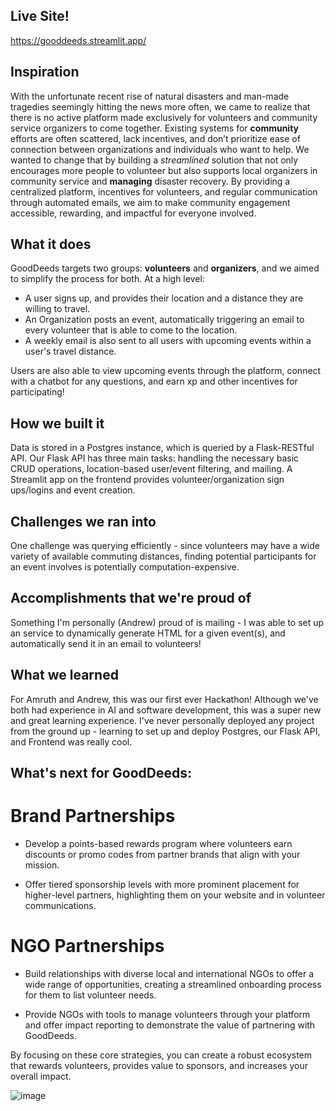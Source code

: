 ## Live Site!
https://gooddeeds.streamlit.app/

## Inspiration
With the unfortunate recent rise of natural disasters and man-made tragedies seemingly hitting the news more often, we came to realize that there is no active platform made exclusively for volunteers and community service organizers to come together. Existing systems for **community** efforts are often scattered, lack incentives, and don’t prioritize ease of connection between organizations and individuals who want to help. We wanted to change that by building a _streamlined_ solution that not only encourages more people to volunteer but also supports local organizers in community service and **managing** disaster recovery. By providing a centralized platform, incentives for volunteers, and regular communication through automated emails, we aim to make community engagement accessible, rewarding, and impactful for everyone involved.

## What it does
GoodDeeds targets two groups: **volunteers** and **organizers**, and we aimed to simplify the process for both. At a high level:
- A user signs up, and provides their location and a distance they are willing to travel. 
- An Organization posts an event, automatically triggering an email to every volunteer that is able to come to the location.
- A weekly email is also sent to all users with upcoming events within a user's travel distance.

Users are also able to view upcoming events through the platform, connect with a chatbot for any questions, and earn xp and other incentives for participating!

## How we built it
Data is stored in a Postgres instance, which is queried by a Flask-RESTful API. Our Flask API has three main tasks: handling the necessary basic CRUD operations, location-based user/event filtering, and mailing. A Streamlit app on the frontend provides volunteer/organization sign ups/logins and event creation. 

## Challenges we ran into
One challenge was querying efficiently - since volunteers may have a wide variety of available commuting distances, finding potential participants for an event involves is potentially computation-expensive.

## Accomplishments that we're proud of
Something I'm personally (Andrew) proud of is mailing - I was able to set up an service to dynamically generate HTML for a given event(s), and automatically send it in an email to volunteers!

## What we learned
For Amruth and Andrew, this was our first ever Hackathon! Although we've both had experience in AI and software development, this was a super new and great learning experience. I've never personally deployed any project from the ground up - learning to set up and deploy Postgres, our Flask API, and Frontend was really cool. 

## What's next for GoodDeeds:
# Brand Partnerships

- Develop a points-based rewards program where volunteers earn discounts or promo codes from partner brands that align with your mission.

- Offer tiered sponsorship levels with more prominent placement for higher-level partners, highlighting them on your website and in volunteer communications.

# NGO Partnerships

- Build relationships with diverse local and international NGOs to offer a wide range of opportunities, creating a streamlined onboarding process for them to list volunteer needs.

- Provide NGOs with tools to manage volunteers through your platform and offer impact reporting to demonstrate the value of partnering with GoodDeeds.

By focusing on these core strategies, you can create a robust ecosystem that rewards volunteers, provides value to sponsors, and increases your overall impact.

![image](https://github.com/user-attachments/assets/39731886-0468-4703-8967-72eab7934166)
